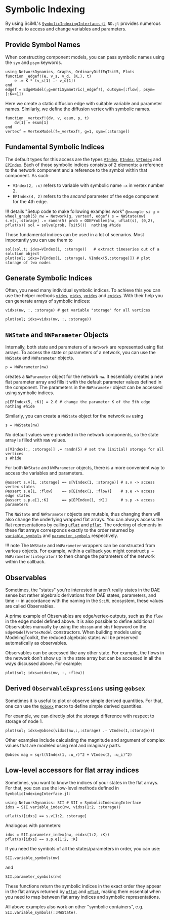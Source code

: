 # Symbolic Indexing

By using SciML's [`SymbolicIndexingInterface.jl`](https://github.com/SciML/SymbolicIndexingInterface.jl), `ND.jl` 
provides numerous methods to access and change variables and parameters.

## Provide Symbol Names
When constructing component models, you can pass symbolic names using the `sym` and `psym` keywords.
```@example si
using NetworkDynamics, Graphs, OrdinaryDiffEqTsit5, Plots
function _edgef!(e, v_s, v_d, (K,), t)
    e .= K * (v_s[1] .- v_d[1])
end
edgef = EdgeModel(;g=AntiSymmetric(_edgef!), outsym=[:flow], psym=[:K=>1])
```
Here we create a static diffusion edge with suitable variable and parameter names.
Similarly, we define the diffusion vertex with symbolic names.
```@example si
function _vertexf!(dv, v, esum, p, t)
    dv[1] = esum[1]
end
vertexf = VertexModel(f=_vertexf!, g=1, sym=[:storage])
```


## Fundamental Symbolic Indices
The default types for this access are the types [`VIndex`](@ref), [`EIndex`](@ref), [`VPIndex`](@ref) and [`EPIndex`](@ref).
Each of those symbolic indices consists of 2 elements: a reference to the network component and a reference to the 
symbol within that component.
As such: 
- `VIndex(2, :x)` refers to variable with symbolic name `:x` in vertex number 2.
- `EPIndex(4, 2)` refers to the *second* parameter of the edge component for the 4th edge.

!!! details "Setup code to make following examples work"
    ```@example si
    g = wheel_graph(5)
    nw = Network(g, vertexf, edgef)
    s = NWState(nw)
    s.v[:,:storage] .= randn(5)
    prob = ODEProblem(nw, uflat(s), (0,2), pflat(s))
    sol = solve(prob, Tsit5()) 
    nothing #hide
    ```

Those fundamental indices can be used in a lot of scenarios. Most importantly you can use them to
```@example si
sol(sol.t; idxs=VIndex(1, :storage))   # extract timeseries out of a solution object
plot(sol; idxs=[VIndex(1, :storage), VIndex(5,:storage)]) # plot storage of two nodes
```

## Generate Symbolic Indices
Often, you need many individual symbolic indices. To achieve this you can use the helper methods [`vidxs`](@ref), 
[`eidxs`](@ref), [`vpidxs`](@ref) and [`epidxs`](@ref). With their help you can generate arrays of symbolic indices:

```@example si
vidxs(nw, :, :storage) # get variable "storage" for all vertices
```
```@example si
plot(sol; idxs=vidxs(nw, :, :storage))
```

## `NWState` and `NWParameter` Objects
Internally, both state and parameters of a `Network` are represented using flat arrays.
To access the state or parameters of a network, you can use the [`NWState`](@ref) and [`NWParameter`](@ref) objects.
```@example si
p = NWParameter(nw)
```
creates a `NWParameter` object for the network `nw`.
It essentially creates a new flat parameter array and fills it with the default parameter values defined in the component.
The parameters in the `NWParameter` object can be accessed using symbolic indices.
```@example si
p[EPIndex(5, :K)] = 2.0 # change the parameter K of the 5th edge
nothing #hide
```
Similarly, you can create a `NWState` object for the network `nw` using
```@example si
s = NWState(nw)
```
No default values were provided in the network components, so the state array is filled with `NaN` values.
```@example si
s[VIndex(:, :storage)] .= randn(5) # set the (initial) storage for all vertices 
s #hide
```
For both `NWState` and `NWParameter` objects, there is a more convenient way to access the variables and parameters.
```@example si
@assert s.v[1, :storage] == s[VIndex(1, :storage)] # s.v -> access vertex states
@assert s.e[1, :flow]    == s[EIndex(1, :flow)]    # s.e -> access edge states
@assert s.p.e[1,:K]      == p[EPIndex(1, :K)]      # s.p -> access parameters
```

The `NWState` and `NWParameter` objects are mutable, thus changing them will also change the underlying wrapped flat arrays.
You can always access the flat representations by calling [`uflat`](@ref) and [`pflat`](@ref). The ordering of elements 
in these flat arrays corresponds exactly to the order returned by [`variable_symbols`](@ref) and 
[`parameter_symbols`](@ref) respectively.

!!! note
    The `NWState` and `NWParameter` wrappers can be constructed from various objects.
    For example, within a callback you might construct `p = NWParameter(integrator)` to then change the parameters of 
the network within the callback.


## Observables
Sometimes, the "states" you're interested in aren't really states in the DAE sense but rather
algebraic derivations from DAE states, parameters, and time -- in accordance with the naming in 
the `SciML` ecosystem, these values are called Observables.

A prime example of Observables are edge/vertex-outputs, such as the `flow` in the edge model defined above.
It is also possible to define additional Observables manually by using the `obssym` and `obsf` keyword
on the `EdgeModel`/`VertexModel` constructors.
When building models using ModelingToolkit, the reduced algebraic states will be preserved automatically as observables.

Observables can be accessed like any other state. For example, the flows in the network don't show up in the state array 
but can be accessed in all the ways discussed above. 
For example:
```@example si
plot(sol; idxs=eidxs(nw, :, :flow))
```

## Derived `ObservableExpressions` using `@obsex`

Sometimes it is useful to plot or observe simple derived quantities. For that,
one can use the [`@obsex`](@ref) macro to define simple derived quantities.

For example, we can directly plot the storage difference with respect to storage of node 1.

```@example si
plot(sol; idxs=@obsex(vidxs(nw,:,:storage) .- VIndex(1,:storage)))
```

Other examples include calculating the magnitude and argument of complex values that are modeled using real and 
imaginary parts.
```
@obsex mag = sqrt(VIndex(1, :u_r)^2 + VIndex(2, :u_i)^2)
```

## Low-level accessors for flat array indices
Sometimes, you want to know the indices of your states in the flat arrays.
For that, you can use the low-level methods defined in `SymbolicIndexingInterface.jl`:

```@example si
using NetworkDynamics: SII # SII = SymbolicIndexingInterface
idxs = SII.variable_index(nw, vidxs(1:2, :storage))
```
```@example si
uflat(s)[idxs] == s.v[1:2, :storage]
```
Analogous with parmeters:
```@example si
idxs = SII.parameter_index(nw, eidxs(1:2, :K))
pflat(s)[idxs] == s.p.e[1:2, :K]
```

If you need the symbols of all the states/parameters in order, you can use:
```@example si
SII.variable_symbols(nw)
```
and
```@example si
SII.parameter_symbols(nw)
```
These functions return the symbolic indices in the exact order they appear in the flat arrays
returned by [`uflat`](@ref) and [`pflat`](@ref), making them essential when you need to map
between flat array indices and symbolic representations.

All above examples also work on other "symbolic containers", e.g. `SII.variable_symbols(::NWState)`.
